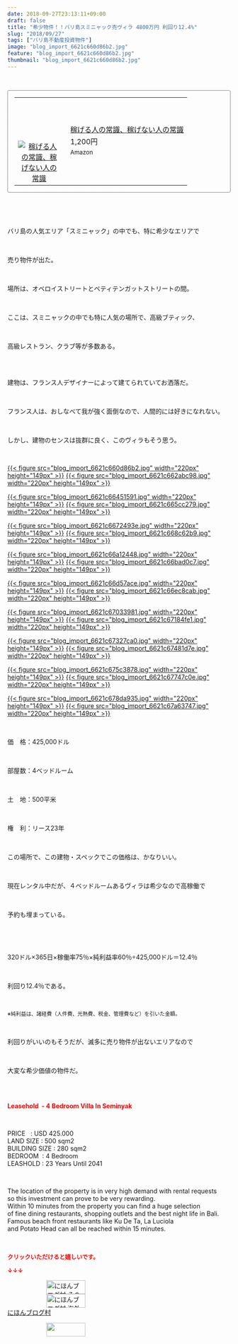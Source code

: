 ```yaml
---
date: 2018-09-27T23:13:11+09:00
draft: false
title: "希少物件！！バリ島スミニャック売ヴィラ 4800万円 利回り12.4%"
slug: "2018/09/27"
tags: ["バリ島不動産投資物件"]
image: "blog_import_6621c660d86b2.jpg"
feature: "blog_import_6621c660d86b2.jpg"
thumbnail: "blog_import_6621c660d86b2.jpg"
---
```

<p> </p><div contenteditable="false" style="padding: 15px; border-radius: 4px; border: 1px dotted currentColor; border-image: none;"><table border="0" cellpadding="0" cellspacing="0" style="margin: 0px; table-layout: fixed;" width="100%">	<tbody width="100%">		<tr>			<td aligin="center" style="vertical-align: middle;" width="95"><span style="text-align: center; display: block;"><a alt0="AmebaAffiliate" alt1="稼げる人の常識、稼げない人の常識" alt2="Amazon" alt3="https://images-fe.ssl-images-amazon.com/images/I/51Ft8zEBpkL._SL160_.jpg" alt4="1" href="4802110227?SubscriptionId=AKIAJLD6FH2TADXIQKDQ&amp;tag=amebablog-a2371184-22&amp;linkCode=xm2&amp;camp=2025&amp;creative=165953&amp;creativeASIN=4802110227" target="_blank"><img alt="稼げる人の常識、稼げない人の常識" border="0" data-img="affiliate" src="data:image/svg+xml;charset=utf-8,%3Csvg%20xmlns%3D%22http%3A%2F%2Fwww.w3.org%2F2000%2Fsvg%22%20title%3D%22Placeholder%20for%20Images%22%20role%3D%22presentation%22%20viewBox%3D%220%200%201%201%22%20%2F%3E" style="margin: 0px; vertical-align: middle; max-width: 95px;" data-src="https://images-fe.ssl-images-amazon.com/images/I/51Ft8zEBpkL._SL160_.jpg"/><noscript><img alt="稼げる人の常識、稼げない人の常識" border="0" data-img="affiliate" src="https://images-fe.ssl-images-amazon.com/images/I/51Ft8zEBpkL._SL160_.jpg" style="margin: 0px; vertical-align: middle; max-width: 95px;"></noscript></a></span></td>			<td style="line-height: 1.5; padding-left: 15px; vertical-align: middle;"><a alt0="AmebaAffiliate" alt1="稼げる人の常識、稼げない人の常識" alt2="Amazon" alt3="https://images-fe.ssl-images-amazon.com/images/I/51Ft8zEBpkL._SL160_.jpg" alt4="1" href="4802110227?SubscriptionId=AKIAJLD6FH2TADXIQKDQ&amp;tag=amebablog-a2371184-22&amp;linkCode=xm2&amp;camp=2025&amp;creative=165953&amp;creativeASIN=4802110227" target="_blank">稼げる人の常識、稼げない人の常識</a>			<div style="padding: 3px 0px;">1,200円</div>			<div style="font-size: 0.83em;">Amazon</div></td>		</tr>	</tbody></table></div><p> </p><p> </p><p>バリ島の人気エリア「スミニャック」の中でも、特に希少なエリアで</p><p> </p><p>売り物件が出た。</p><p> </p><p>場所は、オベロイストリートとペティテンガットストリートの間。</p><p> </p><p>ここは、スミニャックの中でも特に人気の場所で、高級ブティック、</p><p> </p><p>高級レストラン、クラブ等が多数ある。</p><p> </p><p><br/>建物は、フランス人デザイナーによって建てられていてお洒落だ。</p><p> </p><p>フランス人は、おしなべて我が強く面倒なので、人間的には好きになれない。</p><p> </p><p>しかし、建物のセンスは抜群に良く、このヴィラもそう思う。</p><p> </p><p><a href="blog_import_6621c660d86b2.jpg">{{< figure src="blog_import_6621c660d86b2.jpg" width="220px" height="149px" >}}</a> <a href="blog_import_6621c662abc98.jpg">{{< figure src="blog_import_6621c662abc98.jpg" width="220px" height="149px" >}}</a></p><p><a href="blog_import_6621c66451591.jpg">{{< figure src="blog_import_6621c66451591.jpg" width="220px" height="149px" >}}</a> <a href="blog_import_6621c665cc279.jpg">{{< figure src="blog_import_6621c665cc279.jpg" width="220px" height="149px" >}}</a></p><p><a href="blog_import_6621c6672493e.jpg">{{< figure src="blog_import_6621c6672493e.jpg" width="220px" height="149px" >}}</a> <a href="blog_import_6621c668c62b9.jpg">{{< figure src="blog_import_6621c668c62b9.jpg" width="220px" height="149px" >}}</a></p><p><a href="blog_import_6621c66a12448.jpg">{{< figure src="blog_import_6621c66a12448.jpg" width="220px" height="149px" >}}</a> <a href="blog_import_6621c66bad0c7.jpg">{{< figure src="blog_import_6621c66bad0c7.jpg" width="220px" height="149px" >}}</a></p><p><a href="blog_import_6621c66d57ace.jpg">{{< figure src="blog_import_6621c66d57ace.jpg" width="220px" height="149px" >}}</a> <a href="blog_import_6621c66ec8cab.jpg">{{< figure src="blog_import_6621c66ec8cab.jpg" width="220px" height="149px" >}}</a></p><p><a href="blog_import_6621c67033981.jpg">{{< figure src="blog_import_6621c67033981.jpg" width="220px" height="149px" >}}</a> <a href="blog_import_6621c67184fe1.jpg">{{< figure src="blog_import_6621c67184fe1.jpg" width="220px" height="149px" >}}</a></p><p><a href="blog_import_6621c67327ca0.jpg">{{< figure src="blog_import_6621c67327ca0.jpg" width="220px" height="149px" >}}</a> <a href="blog_import_6621c67481d7e.jpg">{{< figure src="blog_import_6621c67481d7e.jpg" width="220px" height="149px" >}}</a></p><p><a href="blog_import_6621c675c3878.jpg">{{< figure src="blog_import_6621c675c3878.jpg" width="220px" height="149px" >}}</a> <a href="blog_import_6621c67747c0e.jpg">{{< figure src="blog_import_6621c67747c0e.jpg" width="220px" height="149px" >}}</a></p><p><a href="blog_import_6621c678da935.jpg">{{< figure src="blog_import_6621c678da935.jpg" width="220px" height="149px" >}}</a> <a href="blog_import_6621c67a63747.jpg">{{< figure src="blog_import_6621c67a63747.jpg" width="220px" height="149px" >}}</a></p><p> </p><p>価　格：425,000ドル</p><p> </p><p>部屋数：4ベッドルーム</p><p> </p><p>土　地：500平米</p><p> </p><p>権　利：リース23年</p><p> </p><p>この場所で、この建物・スペックでこの価格は、かなりいい。</p><p> </p><p>現在レンタル中だが、４ベッドルームあるヴィラは希少なので高稼働で</p><p> </p><p>予約も埋まっている。</p><p> </p><p> </p><p>320ドル×365日×稼働率75％×純利益率60％÷425,000ドル＝12.4％</p><p> </p><p>利回り12.4％である。</p><p> </p><p><span style="font-size: 0.83em;">※純利益は、諸経費（人件費、光熱費、税金、管理費など）を引いた金額。</span></p><p> </p><p>利回りがいいのもそうだが、滅多に売り物件が出ないエリアなので</p><p> </p><p>大変な希少価値の物件だ。</p><p> </p><p><br/><span style="font-weight: bold;"><span style="color: rgb(255, 0, 0);">Leasehold  - 4 Bedroom Villa In Seminyak</span></span></p><p> </p><p>PRICE   : USD 425.000<br/>LAND SIZE : 500 sqm2<br/>BUILDING SIZE : 280 sqm2<br/>BEDROOM  : 4 Bedroom<br/>LEASHOLD : 23 Years Until 2041</p><p> </p><p>The location of the property is in very high demand with rental requests<br/>so this investment can prove to be very rewarding.<br/>Within 10 minutes from the property you can find a huge selection<br/>of fine dining restaurants, shopping outlets and the best night life in Bali.<br/>Famous beach front restaurants like Ku De Ta, La Luciola<br/>and Potato Head can all be reached within 15 minutes.</p><p> </p><p><font color="#ff0000" size="2"><strong>クリックいただけると嬉しいです。</strong></font></p><p><font color="#ff0000" size="2"><strong>↓↓↓</strong></font></p><p><a href="ranking.html?p_cid=01260127" id="&amp;blogmura_banner" target="_blank"><img alt="にほんブログ村 その他生活ブログ 不動産投資へ" border="0" height="31" src="data:image/svg+xml;charset=utf-8,%3Csvg%20xmlns%3D%22http%3A%2F%2Fwww.w3.org%2F2000%2Fsvg%22%20title%3D%22Placeholder%20for%20Images%22%20role%3D%22presentation%22%20viewBox%3D%220%200%2088%2031%22%20%2F%3E" width="88" data-src="https://img-proxy.blog-video.jp/images?url=http%3A%2F%2Flife.blogmura.com%2Fhudousantoushi%2Fimg%2Fhudousantoushi88_31.gif" style="aspect-ratio: auto 88 / 31;"/><noscript><img alt="にほんブログ村 その他生活ブログ 不動産投資へ" border="0" height="31" src="https://img-proxy.blog-video.jp/images?url=http%3A%2F%2Flife.blogmura.com%2Fhudousantoushi%2Fimg%2Fhudousantoushi88_31.gif" width="88"></noscript></a><br/><a href="ranking.html?p_cid=01260127" target="_blank"><img alt="にほんブログ村 海外生活ブログ バリ島情報へ" border="0" height="31" src="data:image/svg+xml;charset=utf-8,%3Csvg%20xmlns%3D%22http%3A%2F%2Fwww.w3.org%2F2000%2Fsvg%22%20title%3D%22Placeholder%20for%20Images%22%20role%3D%22presentation%22%20viewBox%3D%220%200%2088%2031%22%20%2F%3E" width="88" data-src="https://img-proxy.blog-video.jp/images?url=http%3A%2F%2Foverseas.blogmura.com%2Fbali%2Fimg%2Fbali88_31.gif" style="aspect-ratio: auto 88 / 31;"/><noscript><img alt="にほんブログ村 海外生活ブログ バリ島情報へ" border="0" height="31" src="https://img-proxy.blog-video.jp/images?url=http%3A%2F%2Foverseas.blogmura.com%2Fbali%2Fimg%2Fbali88_31.gif" width="88"></noscript></a><br/><a href="ranking.html?p_cid=01260127" target="_blank">にほんブログ村</a></p><p><a href="link.php?1804582" title="人気ブログランキングへ"><img border="0" height="31" src="data:image/svg+xml;charset=utf-8,%3Csvg%20xmlns%3D%22http%3A%2F%2Fwww.w3.org%2F2000%2Fsvg%22%20title%3D%22Placeholder%20for%20Images%22%20role%3D%22presentation%22%20viewBox%3D%220%200%2088%2031%22%20%2F%3E" width="88" data-src="https://blog.with2.net/img/banner/banner_22.gif" style="aspect-ratio: auto 88 / 31;"/><noscript><img border="0" height="31" src="https://blog.with2.net/img/banner/banner_22.gif" width="88"></noscript></a></p><p> </p>

